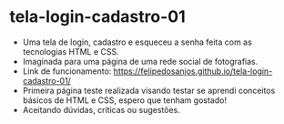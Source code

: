 # tela-login-cadastro-01

- Uma tela de login, cadastro e esqueceu a senha feita com as tecnologias HTML e CSS. 
- Imaginada para uma página de uma rede social de fotografias.
- Link de funcionamento: https://felipedosanjos.github.io/tela-login-cadastro-01/
- Primeira página teste realizada visando testar se aprendi conceitos básicos de HTML e CSS, espero que tenham gostado!
- Aceitando dúvidas, críticas ou sugestões.
